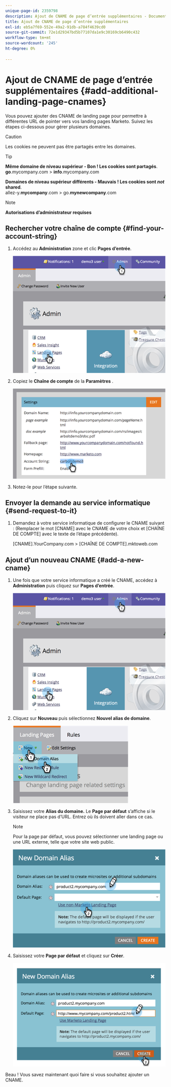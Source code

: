 ```yaml
---
unique-page-id: 2359798
description: Ajout de CNAME de page d’entrée supplémentaires - Documents Marketo - Documentation du produit
title: Ajout de CNAME de page d’entrée supplémentaires
exl-id: eb5a7f69-552e-49a2-91db-a784f4639cd0
source-git-commit: 72e1d29347bd5b77107da1e9c30169cb6490c432
workflow-type: tm+mt
source-wordcount: '245'
ht-degree: 0%

---
```


# Ajout de CNAME de page d’entrée supplémentaires {#add-additional-landing-page-cnames}

Vous pouvez ajouter des CNAME de landing page pour permettre à différentes URL de pointer vers vos landing pages Marketo. Suivez les étapes ci-dessous pour gérer plusieurs domaines.

>[!CAUTION]
>
>Les cookies ne peuvent pas être partagés entre les domaines.

>[!TIP]
>
>**Même domaine de niveau supérieur - Bon ! Les cookies sont partagés**.<br/> **go**.mycompany.com > **info**.mycompany.com
>
>**Domaines de niveau supérieur différents - Mauvais ! Les cookies sont _not_ shared**.<br/> allez-y.**mycompany**.com > go.**mynewcompany**.com

>[!NOTE]
>
>**Autorisations d’administrateur requises**

## Rechercher votre chaîne de compte {#find-your-account-string}

1. Accédez au **Administration** zone et clic **Pages d’entrée**.

   ![](assets/image2014-9-16-15-3a19-3a54.png)

1. Copiez le **Chaîne de compte** de la **Paramètres** .

   ![](assets/image2014-9-16-15-3a20-3a2.png)

1. Notez-le pour l’étape suivante.

## Envoyer la demande au service informatique {#send-request-to-it}

1. Demandez à votre service informatique de configurer le CNAME suivant : (Remplacer le mot [CNAME] avec le CNAME de votre choix et [CHAÎNE DE COMPTE] avec le texte de l’étape précédente).

   [CNAME].YourCompany.com > [CHAÎNE DE COMPTE].mktoweb.com

## Ajout d’un nouveau CNAME {#add-a-new-cname}

1. Une fois que votre service informatique a créé le CNAME, accédez à **Administration** puis cliquez sur **Pages d’entrée**.

   ![](assets/image2014-9-16-15-3a20-3a20.png)

1. Cliquez sur **Nouveau** puis sélectionnez **Nouvel alias de domaine**.

   ![](assets/image2014-9-16-15-3a20-3a28.png)

1. Saisissez votre **Alias du domaine.** Le **Page par défaut** s’affiche si le visiteur ne place pas d’URL. Entrez où ils doivent aller dans ce cas.

   >[!NOTE]
   >
   >Pour la page par défaut, vous pouvez sélectionner une landing page ou une URL externe, telle que votre site web public.

   ![](assets/image2014-9-16-15-3a20-3a36.png)

1. Saisissez votre **Page par défaut** et cliquez sur **Créer**.

   ![](assets/image2014-9-16-15-3a20-3a43.png)

Beau ! Vous savez maintenant quoi faire si vous souhaitez ajouter un CNAME.
